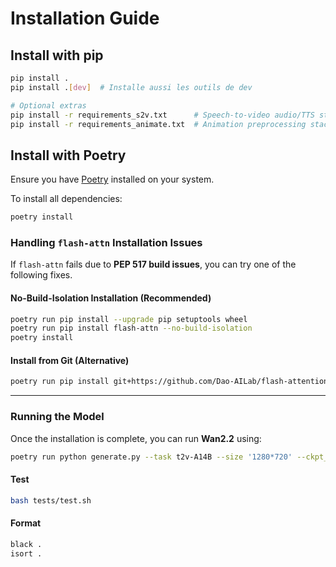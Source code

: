 # Installation Guide

## Install with pip

```bash
pip install .
pip install .[dev]  # Installe aussi les outils de dev

# Optional extras
pip install -r requirements_s2v.txt      # Speech-to-video audio/TTS stack
pip install -r requirements_animate.txt  # Animation preprocessing stack
```

## Install with Poetry

Ensure you have [Poetry](https://python-poetry.org/docs/#installation) installed on your system.

To install all dependencies:

```bash
poetry install
```

### Handling `flash-attn` Installation Issues

If `flash-attn` fails due to **PEP 517 build issues**, you can try one of the following fixes.

#### No-Build-Isolation Installation (Recommended)
```bash
poetry run pip install --upgrade pip setuptools wheel
poetry run pip install flash-attn --no-build-isolation
poetry install
```

#### Install from Git (Alternative)
```bash
poetry run pip install git+https://github.com/Dao-AILab/flash-attention.git
```

---

### Running the Model

Once the installation is complete, you can run **Wan2.2** using:

```bash
poetry run python generate.py --task t2v-A14B --size '1280*720' --ckpt_dir ./Wan2.2-T2V-A14B --prompt "Two anthropomorphic cats in comfy boxing gear and bright gloves fight intensely on a spotlighted stage."
```

#### Test
```bash
bash tests/test.sh
```

#### Format
```bash
black .
isort .
```
